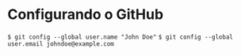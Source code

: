 # Configurando o GitHub

`$ git config --global user.name "John Doe"`
`$ git config --global user.email johndoe@example.com`